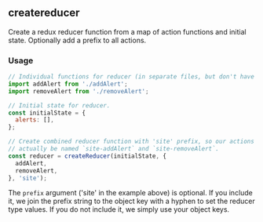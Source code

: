 ## createreducer
Create a redux reducer function from a map of action functions and initial
state. Optionally add a prefix to all actions.

### Usage
```js
// Individual functions for reducer (in separate files, but don't have to be).
import addAlert from './addAlert';
import removeAlert from './removeAlert';

// Initial state for reducer.
const initialState = {
  alerts: [],
};

// Create combined reducer function with 'site' prefix, so our actions will
// actually be named `site-addAlert` and `site-removeAlert`.
const reducer = createReducer(initialState, {
  addAlert,
  removeAlert,
}, 'site');
```

The `prefix` argument ('site' in the example above) is optional. If you include
it, we join the prefix string to the object key with a hyphen to set the
reducer type values. If you do not include it, we simply use your object keys.
